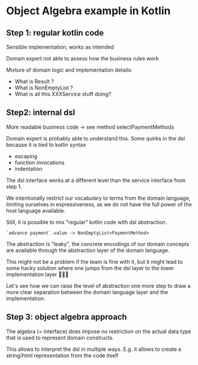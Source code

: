 # Object Algebra example in Kotlin

## Step 1: regular kotlin code

Sensible implementation, works as intended

Domain expert not able to assess how the business rules work

Mixture of domain logic and implementation details:
- What is Result ?
- What is NonEmptyList ?
- What is all this XXXService stuff doing?

## Step2: internal dsl

More readable business code -> see method selectPaymentMethods

Domain expert is probably able to understand this.
Some quirks in the dsl because it is tied to kotlin syntax
 - escaping 
 - function invocations
 - indentation

The dsl interface works at a different level than the service interface
from step 1.

We intentionally restrict our vocabulary to terms from the domain language,
limiting ourselves in expressiveness, as we do not have the full power of the host 
language available.

Still, it is possible to mix "regular" kotlin code with dsl abstraction.

```
`advance payment`.value -> NonEmptyList<PaymentMethod>
```

The abstraction is "leaky", the concrete encodings of our domain concepts are available 
through the abstraction layer of the domain language.

This might not be a problem if the team is fine with it, but it might lead
to some hacky solution where one jumps from the dsl layer to the lower
implementation layer 🤷🏻‍♂️

Let's see how we can raise the level of abstraction one more step to draw a more
clear separation between the domain language layer and the implementation.

## Step 3: object algebra approach

The algebra (= interface) does impose no restriction on the actual
data type that is used to represent domain constructs.

This allows to interpret the dsl in multiple ways.
E.g. it allows to create a string/html representation from the code
itself

